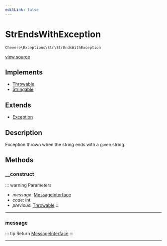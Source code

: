 ```yaml
---
editLink: false
---
```


# StrEndsWithException

`Chevere\Exceptions\Str\StrEndsWithException`

[view source](https://github.com/chevere/chevere/blob/master/src/Chevere/Exceptions/Str/StrEndsWithException.php)

## Implements

- [Throwable](https://www.php.net/manual/class.throwable)
- [Stringable](https://www.php.net/manual/class.stringable)

## Extends

- [Exception](../Core/Exception.md)

## Description

Exception thrown when the string ends with a given string.

## Methods

### __construct

::: warning Parameters
- *message*: [MessageInterface](../../Interfaces/Message/MessageInterface.md)
- *code*: int
- *previous*: [Throwable](https://www.php.net/manual/class.throwable)
:::

---

### message

::: tip Return
[MessageInterface](../../Interfaces/Message/MessageInterface.md)
:::

---
